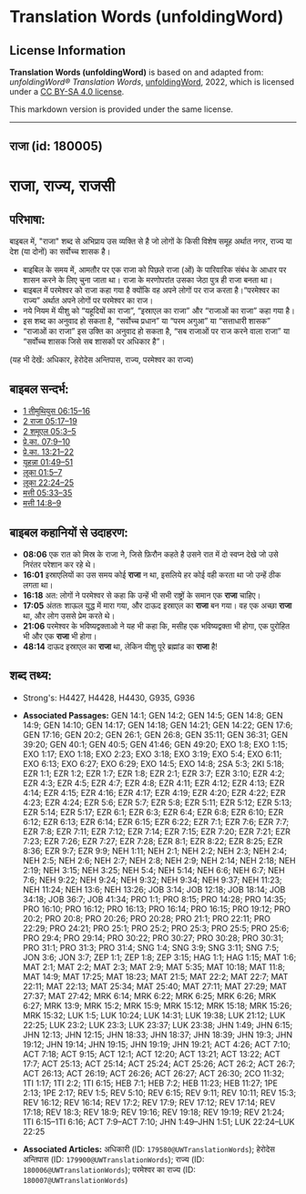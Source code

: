 # Translation Words (unfoldingWord)

## License Information

**Translation Words (unfoldingWord)** is based on and adapted from: _unfoldingWord® Translation Words_, [unfoldingWord](https://unfoldingword.org/utw), 2022, which is licensed under a [CC BY-SA 4.0 license](https://creativecommons.org/licenses/by-sa/4.0/legalcode.en).

This markdown version is provided under the same license.



--------------------------------

## राजा (id: 180005)

राजा, राज्य, राजसी
==================

परिभाषा:
--------

बाइबल में, "राजा" शब्द से अभिप्राय उस व्यक्ति से है जो लोगों के किसी विशेष समूह अर्थात नगर, राज्य या देश (या दोनों) का सर्वोच्च शासक है।

* बाइबिल के समय में, आमतौर पर एक राजा को पिछले राजा (ओं) के पारिवारिक संबंध के आधार पर शासन करने के लिए चुना जाता था। राजा के मरणोपरांत उसका जेठा पुत्र ही राजा बनता था।
* बाइबल में परमेश्वर को राजा कहा गया है क्योंकि वह अपने लोगों पर राज करता है।“परमेश्वर का राज्य” अर्थात अपने लोगों पर परमेश्वर का राज।
* नये नियम में यीशु को “यहूदियों का राजा”, “इस्राएल का राजा” और “राजाओं का राजा” कहा गया है।
* इस शब्द का अनुवाद हो सकता है, “सर्वोच्च प्रधान” या “परम अगुआ” या “सत्ताधारी शासक”
* “राजाओं का राजा” इस उक्ति का अनुवाद हो सकता है, “सब राजाओं पर राज करने वाला राजा” या “सर्वोच्च शासक जिसे सब शासकों पर अधिकार है”।

(यह भी देखें: अधिकार, हेरोदेस अन्तिपास, राज्य, परमेश्वर का राज्य)

बाइबल सन्दर्भ:
--------------

* [1 तीमुथियुस 06:15–16](https://ref.ly/1Tim0:0)
* [2 राजा 05:17–19](https://ref.ly/2Kgs0:0)
* [2 शमूएल 05:3–5](https://ref.ly/2Sam0:0)
* [प्रे.का. 07:9–10](https://ref.ly/Acts7:9-Acts7:10)
* [प्रे.का. 13:21–22](https://ref.ly/Acts13:21-Acts13:22)
* [यूहन्ना 01:49–51](https://ref.ly/John1:49-John1:51)
* [लूका 01:5–7](https://ref.ly/Luke1:5-Luke1:7)
* [लूका 22:24–25](https://ref.ly/Luke22:24-Luke22:25)
* [मत्ती 05:33–35](https://ref.ly/Matt5:33-Matt5:35)
* [मत्ती 14:8–9](https://ref.ly/Matt14:8-Matt14:9)

बाइबल कहानियों से उदाहरण:
-------------------------

* **08:06** एक रात को मिस्र के राजा ने, जिसे फ़िरौन कहते है उसने रात में दो स्वप्न देखे जो उसे निरंतर परेशान कर रहे थे।
* **16:01** इस्राएलियों का उस समय कोई **राजा** न था, इसलिये हर कोई वही करता था जो उन्हें ठीक लगता था।
* **16:18** अत: लोगों ने परमेश्वर से कहा कि उन्हें भी सभी राष्ट्रों के समान एक **राजा** चाहिए।
* **17:05** अंततः शाऊल युद्ध में मारा गया, और दाऊद इस्राएल का **राजा** बन गया। वह एक अच्छा **राजा** था, और लोग उससे प्रेम करते थे।
* **21:06** परमेश्वर के भविष्यद्वक्ताओ ने यह भी कहा कि, मसीह एक भविष्यद्वक्ता भी होगा, एक पुरोहित भी और एक **राजा** भी होगा।
* **48:14** दाऊद इस्राएल का **राजा** था, लेकिन यीशु पूरे ब्रह्मांड का **राजा** है!

शब्द तथ्य:
----------

* Strong's: H4427, H4428, H4430, G935, G936

* **Associated Passages:** GEN 14:1; GEN 14:2; GEN 14:5; GEN 14:8; GEN 14:9; GEN 14:10; GEN 14:17; GEN 14:18; GEN 14:21; GEN 14:22; GEN 17:6; GEN 17:16; GEN 20:2; GEN 26:1; GEN 26:8; GEN 35:11; GEN 36:31; GEN 39:20; GEN 40:1; GEN 40:5; GEN 41:46; GEN 49:20; EXO 1:8; EXO 1:15; EXO 1:17; EXO 1:18; EXO 2:23; EXO 3:18; EXO 3:19; EXO 5:4; EXO 6:11; EXO 6:13; EXO 6:27; EXO 6:29; EXO 14:5; EXO 14:8; 2SA 5:3; 2KI 5:18; EZR 1:1; EZR 1:2; EZR 1:7; EZR 1:8; EZR 2:1; EZR 3:7; EZR 3:10; EZR 4:2; EZR 4:3; EZR 4:5; EZR 4:7; EZR 4:8; EZR 4:11; EZR 4:12; EZR 4:13; EZR 4:14; EZR 4:15; EZR 4:16; EZR 4:17; EZR 4:19; EZR 4:20; EZR 4:22; EZR 4:23; EZR 4:24; EZR 5:6; EZR 5:7; EZR 5:8; EZR 5:11; EZR 5:12; EZR 5:13; EZR 5:14; EZR 5:17; EZR 6:1; EZR 6:3; EZR 6:4; EZR 6:8; EZR 6:10; EZR 6:12; EZR 6:13; EZR 6:14; EZR 6:15; EZR 6:22; EZR 7:1; EZR 7:6; EZR 7:7; EZR 7:8; EZR 7:11; EZR 7:12; EZR 7:14; EZR 7:15; EZR 7:20; EZR 7:21; EZR 7:23; EZR 7:26; EZR 7:27; EZR 7:28; EZR 8:1; EZR 8:22; EZR 8:25; EZR 8:36; EZR 9:7; EZR 9:9; NEH 1:11; NEH 2:1; NEH 2:2; NEH 2:3; NEH 2:4; NEH 2:5; NEH 2:6; NEH 2:7; NEH 2:8; NEH 2:9; NEH 2:14; NEH 2:18; NEH 2:19; NEH 3:15; NEH 3:25; NEH 5:4; NEH 5:14; NEH 6:6; NEH 6:7; NEH 7:6; NEH 9:22; NEH 9:24; NEH 9:32; NEH 9:34; NEH 9:37; NEH 11:23; NEH 11:24; NEH 13:6; NEH 13:26; JOB 3:14; JOB 12:18; JOB 18:14; JOB 34:18; JOB 36:7; JOB 41:34; PRO 1:1; PRO 8:15; PRO 14:28; PRO 14:35; PRO 16:10; PRO 16:12; PRO 16:13; PRO 16:14; PRO 16:15; PRO 19:12; PRO 20:2; PRO 20:8; PRO 20:26; PRO 20:28; PRO 21:1; PRO 22:11; PRO 22:29; PRO 24:21; PRO 25:1; PRO 25:2; PRO 25:3; PRO 25:5; PRO 25:6; PRO 29:4; PRO 29:14; PRO 30:22; PRO 30:27; PRO 30:28; PRO 30:31; PRO 31:1; PRO 31:3; PRO 31:4; SNG 1:4; SNG 3:9; SNG 3:11; SNG 7:5; JON 3:6; JON 3:7; ZEP 1:1; ZEP 1:8; ZEP 3:15; HAG 1:1; HAG 1:15; MAT 1:6; MAT 2:1; MAT 2:2; MAT 2:3; MAT 2:9; MAT 5:35; MAT 10:18; MAT 11:8; MAT 14:9; MAT 17:25; MAT 18:23; MAT 21:5; MAT 22:2; MAT 22:7; MAT 22:11; MAT 22:13; MAT 25:34; MAT 25:40; MAT 27:11; MAT 27:29; MAT 27:37; MAT 27:42; MRK 6:14; MRK 6:22; MRK 6:25; MRK 6:26; MRK 6:27; MRK 13:9; MRK 15:2; MRK 15:9; MRK 15:12; MRK 15:18; MRK 15:26; MRK 15:32; LUK 1:5; LUK 10:24; LUK 14:31; LUK 19:38; LUK 21:12; LUK 22:25; LUK 23:2; LUK 23:3; LUK 23:37; LUK 23:38; JHN 1:49; JHN 6:15; JHN 12:13; JHN 12:15; JHN 18:33; JHN 18:37; JHN 18:39; JHN 19:3; JHN 19:12; JHN 19:14; JHN 19:15; JHN 19:19; JHN 19:21; ACT 4:26; ACT 7:10; ACT 7:18; ACT 9:15; ACT 12:1; ACT 12:20; ACT 13:21; ACT 13:22; ACT 17:7; ACT 25:13; ACT 25:14; ACT 25:24; ACT 25:26; ACT 26:2; ACT 26:7; ACT 26:13; ACT 26:19; ACT 26:26; ACT 26:27; ACT 26:30; 2CO 11:32; 1TI 1:17; 1TI 2:2; 1TI 6:15; HEB 7:1; HEB 7:2; HEB 11:23; HEB 11:27; 1PE 2:13; 1PE 2:17; REV 1:5; REV 5:10; REV 6:15; REV 9:11; REV 10:11; REV 15:3; REV 16:12; REV 16:14; REV 17:2; REV 17:9; REV 17:12; REV 17:14; REV 17:18; REV 18:3; REV 18:9; REV 19:16; REV 19:18; REV 19:19; REV 21:24; 1TI 6:15–1TI 6:16; ACT 7:9–ACT 7:10; JHN 1:49–JHN 1:51; LUK 22:24–LUK 22:25
* **Associated Articles:** अधिकारी (ID: `179580@UWTranslationWords`); हेरोदेस अन्तिपास (ID: `179900@UWTranslationWords`); राज्य (ID: `180006@UWTranslationWords`); परमेश्‍वर का राज्य (ID: `180007@UWTranslationWords`)

